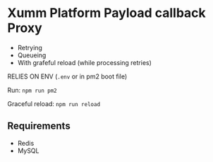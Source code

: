 # Xumm Platform Payload callback Proxy

- Retrying
- Queueing
- With grafeful reload (while processing retries)

RELIES ON ENV (`.env` or in pm2 boot file)

Run: `npm run pm2`

Graceful reload: `npm run reload`

## Requirements

- Redis
- MySQL

